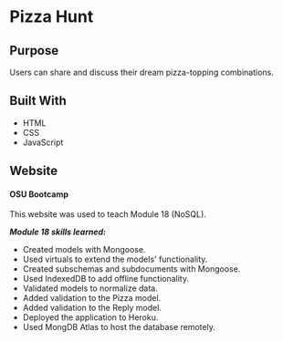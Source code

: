 # Pizza Hunt

## Purpose
Users can share and discuss their dream pizza-topping combinations. 

## Built With
* HTML
* CSS
* JavaScript

## Website


#### OSU Bootcamp
This website was used to teach Module 18 (NoSQL). 

***Module 18 skills learned:***
* Created models with Mongoose.
* Used virtuals to extend the models' functionality.
* Created subschemas and subdocuments with Mongoose.
* Used IndexedDB to add offline functionality.
* Validated models to normalize data.
* Added validation to the Pizza model.
* Added validation to the Reply model.
* Deployed the application to Heroku.
* Used MongDB Atlas to host the database remotely.
